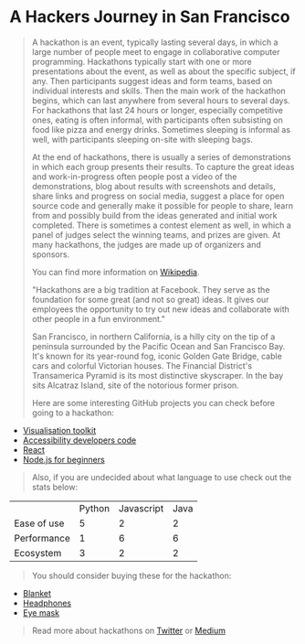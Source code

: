 A Hackers Journey in San Francisco
==================================

> A hackathon is an event, typically lasting several days, in which a large number of people meet to engage in collaborative 
> computer programming. Hackathons typically start with one or more presentations about the event, as well as about the specific subject, 
> if any. Then participants suggest ideas and form teams, based on individual interests and skills. Then the main work of the hackathon 
> begins, which can last anywhere from several hours to several days. For hackathons that last 24 hours or longer, especially competitive 
> ones, eating is often informal, with participants often subsisting on food like pizza and energy drinks. Sometimes sleeping is informal as 
> well, with participants sleeping on-site with sleeping bags.
> 
> At the end of hackathons, there is usually a series of demonstrations in which each group presents their results. To capture the great 
> ideas and work-in-progress often people post a video of the demonstrations, blog about results with screenshots and details, share 
> links and progress on social media, suggest a place for open source code and generally make it possible for people to share, learn from 
> and possibly build from the ideas generated and initial work completed. There is sometimes a contest element as well, in which a panel 
> of judges select the winning teams, and prizes are given. At many hackathons, the judges are made up of organizers and sponsors. 
> 
> You can find more information on [Wikipedia](https://en.wikipedia.org/wiki/Hackathon).
>
> "Hackathons are a big tradition at Facebook. They serve as the foundation for some great (and not so great) ideas. It gives our 
> employees the opportunity to try out new ideas and collaborate with other people in a fun environment."
>
> San Francisco, in northern California, is a hilly city on the tip of a peninsula surrounded by the Pacific Ocean and San Francisco Bay. 
> It's known for its year-round fog, iconic Golden Gate Bridge, cable cars and colorful Victorian houses. The Financial District's 
> Transamerica Pyramid is its most distinctive skyscraper. In the bay sits Alcatraz Island, site of the notorious former prison.
> 
> Here are some interesting GitHub projects you can check before going to a hackathon:
>
+ [Visualisation toolkit](https://github.com/Khan/tota11y)
+ [Accessibility developers code](https://github.com/GoogleChrome/accessibility-developer-tools)
+ [React](https://github.com/facebook/react)
+ [Node.js for beginners](https://github.com/manuelkiessling/nodebeginner.org)

> Also, if you are undecided about what language to use check out the stats below:
>
<table>
                <tr>
                    <td></td>
                    <td>Python</td>
                    <td>Javascript</td>
                    <td>Java</td>
                </tr>
                <tr>
                    <td>Ease of use</td>
                    <td>5</td>
                    <td>2</td>
                    <td>2</td>
                </tr>
                <tr>
                    <td>Performance</td>
                    <td>1</td>
                    <td>6</td>
                    <td>6</td>
                </tr>
                <tr>
                    <td>Ecosystem</td>
                    <td>3</td>
                    <td>2</td>
                    <td>2</td>
                </tr>
            </table>
            
> You should consider buying these for the hackathon:
> 
+ [Blanket](https://www.amazon.co.uk/Nightzone-Soft-Luxury-Throw-Blanket/dp/B01H2SSTFA/ref=sr_1_1?s=kitchen&ie=UTF8&qid=1479481159&sr=1-1&keywords=blanket)
+ [Headphones](https://www.amazon.co.uk/Foldable-Headphones-Shareport-Microphone-Termichy/dp/B01LZKQKGS/ref=sr_1_17?s=kitchen&ie=UTF8&qid=1479481234&sr=1-17&keywords=headphone)
+ [Eye mask](https://www.amazon.co.uk/Comfortable-Lightweight-Purple-Adjustable-Travel/dp/B01LL5ACFK/ref=sr_1_3?s=kitchen&ie=UTF8&qid=1479481188&sr=1-3-spons&keywords=eye+mask&psc=1)
> 
> Read more about hackathons on [Twitter](https://twitter.com/hackathons?ref_src=twsrc%5Egoogle%7Ctwcamp%5Eserp%7Ctwgr%5Eauthor) or [Medium](https://medium.com/hackathons-anonymous/wtf-is-a-hackathon-92668579601#.ap8wyihy4)
